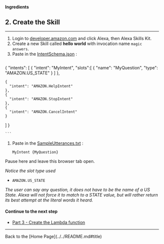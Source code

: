 #### Ingredients
## 2. Create the Skill <a id="title"></a>
<hr />


1. Login to [developer.amazon.com](https://developer.amazon.com) and click Alexa, then Alexa Skills Kit.
1. Create a new Skill called **hello world** with invocation name ```magic answers```.
1. Paste in the [IntentSchema.json](./speechAssets/IntentSchema.json) :
    ```
{
  "intents": [
    {
      "intent": "MyIntent",  "slots":[
          {
            "name": "MyQuestion",
            "type": "AMAZON.US_STATE"
          }
      ]
    },

    {
      "intent": "AMAZON.HelpIntent"
    },
    {
      "intent": "AMAZON.StopIntent"
    },
    {
      "intent": "AMAZON.CancelIntent"
    }
  ]
}

    ```
1. Paste in the [SampleUtterances.txt](speechAssets/SampleUtterances.txt) :
    ```
    MyIntent {MyQuestion}
    ```

Pause here and leave this browser tab open.


*Notice the slot type used*
 + ```AMAZON.US_STATE```

*The user can say any question, it does not have to be the name of a US State.  Alexa will not force it to match to a STATE value, but will rather return its best attempt at the literal words it heard.*


#### Continue to the next step

 * [Part 3 - Create the Lambda function](./PAGE3.md#title)


<hr />
Back to the [Home Page](../../README.md#title)
